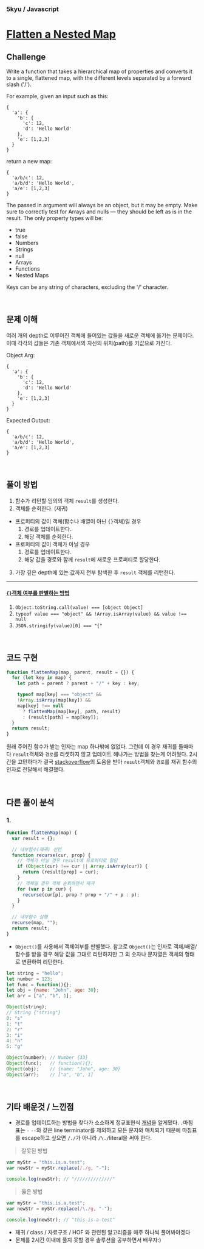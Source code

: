 ### 5kyu / Javascript

# [Flatten a Nested Map](https://www.codewars.com/kata/52859abdf8fc1b12e0000141)

## Challenge

Write a function that takes a hierarchical map of properties and converts it to a single, flattened map, with the different levels separated by a forward slash ('/').

For example, given an input such as this:

```
{
  'a': {
    'b': {
      'c': 12,
      'd': 'Hello World'
    },
    'e': [1,2,3]
  }
}
```

return a new map:

```
{
  'a/b/c': 12,
  'a/b/d': 'Hello World',
  'a/e': [1,2,3]
}
```

The passed in argument will always be an object, but it may be empty. Make sure to correctly test for Arrays and nulls — they should be left as is in the result. The only property types will be:

- true
- false
- Numbers
- Strings
- null
- Arrays
- Functions
- Nested Maps

Keys can be any string of characters, excluding the '/' character.

<br />

## 문제 이해

여러 개의 depth로 이루어진 객체에 들어있는 값들을 새로운 객체에 옮기는 문제이다. 이때 각각의 값들은 기존 객체에서의 자신의 위치(path)를 키값으로 가진다.

Object Arg:

```
{
  'a': {
    'b': {
      'c': 12,
      'd': 'Hello World'
    },
    'e': [1,2,3]
  }
}
```

Expected Output:

```
{
  'a/b/c': 12,
  'a/b/d': 'Hello World',
  'a/e': [1,2,3]
}
```

<br />

## 풀이 방법

1. 함수가 리턴할 임의의 객체 `result`를 생성한다.
2. 객체를 순회한다. (재귀)

- 프로퍼티의 값이 객체(함수나 배열이 아닌 `{}`객체)일 경우
  1. 경로를 업데이트한다.
  2. 해당 객체를 순회한다.
- 프로퍼티의 값이 객체가 아닐 경우
  1. 경로를 업데이트한다.
  2. 해당 값을 경로와 함께 `result`에 새로운 프로퍼티로 할당한다.

3. 가장 깊은 depth에 있는 값까지 전부 탐색한 후 `result` 객체를 리턴한다.

---

#### [`{}`객체 여부를 판별하는 방법](https://stackoverflow.com/questions/8511281/check-if-a-value-is-an-object-in-javascript)

1. `Object.toString.call(value) === [object Object]`
2. `typeof value === "object" && !Array.isArray(value) && value !== null`
3. `JSON.stringify(value)[0] === "{"`

<br />

## 코드 구현

```javascript
function flattenMap(map, parent, result = {}) {
  for (let key in map) {
    let path = parent ? parent + "/" + key : key;

    typeof map[key] === "object" &&
    !Array.isArray(map[key]) &&
    map[key] !== null
      ? flattenMap(map[key], path, result)
      : (result[path] = map[key]);
  }
  return result;
}
```

원래 주어진 함수가 받는 인자는 map 하나밖에 없없다. 그런데 이 경우 재귀를 돌때마다 `result`객체와 `경로`를 리셋하지 않고 업데이트 해나가는 방법을 찾는게 어려웠다. 2시간을 고민하다가 결국 [stackoverflow](https://stackoverflow.com/questions/44134212/best-way-to-flatten-js-object-keys-and-values-to-a-single-depth-array)의 도움을 받아 `result`객체와 `경로`를 재귀 함수의 인자로 전달해서 해결했다.

<br />

## 다른 풀이 분석

### 1.

```javascript
function flattenMap(map) {
  var result = {};

  // 내부함수(재귀) 선언
  function recurse(cur, prop) {
    // 객체가 아닐 경우 result에 프로퍼티로 할당
    if (Object(cur) !== cur || Array.isArray(cur)) {
      return (result[prop] = cur);
    }
    // 객체일 경우 객체 순회하면서 재귀
    for (var p in cur) {
      recurse(cur[p], prop ? prop + "/" + p : p);
    }
  }

  // 내부함수 실행
  recurse(map, "");
  return result;
}
```

- `Object()`를 사용해서 객체여부를 판별했다.
  참고로 `Object()`는 인자로 객체/배열/함수를 받을 경우 해당 값을 그대로 리턴하지만 그 외 숫자나 문자열은 객체의 형태로 변환하여 리턴한다.

```javascript
let string = "hello";
let number = 123;
let func = function(){};
let obj = {name: "John", age: 30};
let arr = ["a", "b", 1];

Object(string);
// String {"string"}
0: "s"
1: "t"
2: "r"
3: "i"
4: "n"
5: "g"

Object(number); // Number {33}
Object(func);   // function(){};
Object(obj);    // {name: "John", age: 30}
Object(arr);    // ["a", "b", 1]
```

<br />

## 기타 배운것 / 느낀점

- 경로를 업데이트하는 방법을 찾다가 소소하게 정규표현식 [개념](https://stackoverflow.com/questions/10610402/javascript-replace-all-commas-in-a-string)을 알게됐다.
  `.`마침표는 `-` `--`와 같은 line terminator를 제외하고 모든 문자와 매치되기 때문에 마침표를 escape하고 싶으면 `/./`가 아니라 `/\./`literal을 써야 한다.

> 잘못된 방법

```javascript
var myStr = "this.is.a.test";
var newStr = myStr.replace(/./g, "-");

console.log(newStr); // "//////////////"
```

> 옳은 방법

```javascript
var myStr = "this.is.a.test";
var newStr = myStr.replace(/\./g, "-");

console.log(newStr); // "this-is-a-test"
```

- 재귀 / class / 자료구조 / HOF 와 관련된 알고리즘을 매주 하나씩 풀어봐야겠다
- 문제를 2시간 이내에 풀지 못할 경우 솔루션을 공부하면서 배우자:)
